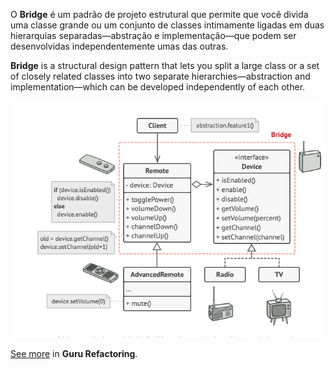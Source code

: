 O **Bridge** é um padrão de projeto estrutural que permite que você divida uma classe grande ou um conjunto de classes intimamente ligadas em duas hierarquias separadas—abstração e implementação—que podem ser desenvolvidas independentemente umas das outras.

**Bridge** is a structural design pattern that lets you split a large class or a set of closely related classes into two separate hierarchies—abstraction and implementation—which can be developed independently of each other.

<p align="center">
  <img src="./pattern.png">
</p>

[See more](https://refactoring.guru/design-patterns/bridge) in **Guru Refactoring**.
